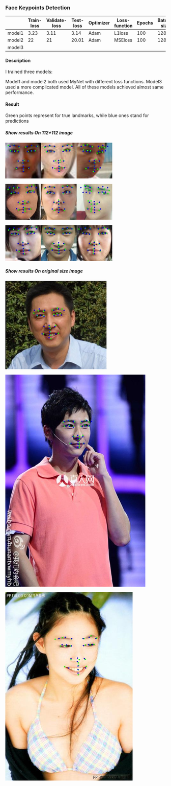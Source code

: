 ### Face Keypoints Detection

|      |Train-loss|Validate-loss|Test-loss|Optimizer| Loss-function| Epochs|Batch-size|Learning-rate|
| ---- | ---- | ---- | ---- | ---- | ---- | ---- | ---- | ---- |
| model1 | 3.23 | 3.11 | 3.14 | Adam | L1loss | 100| 128 | 0.001 |
| model2 | 22 | 21 | 20.01 | Adam | MSEloss | 100 | 128| 0.001 |
| model3 |      |      |      |      |      |      |      ||

#### Description
I trained three models: 

Model1 and model2 both used MyNet with different loss functions. Model3 used a more complicated model. All of these models achieved almost same performance.

#### Result
Green points represent for true landmarks, while blue ones stand for predictions

##### Show results On 112*112 image



![](https://github.com/DeepDuke/Face_Keypoints_Dectection/raw/master/Figures/0.jpg)![](https://github.com/DeepDuke/Face_Keypoints_Dectection/raw/master/Figures/1.jpg)![](https://github.com/DeepDuke/Face_Keypoints_Dectection/raw/master/Figures/2.jpg)

![](https://github.com/DeepDuke/Face_Keypoints_Dectection/raw/master/Figures/14.jpg)![](https://github.com/DeepDuke/Face_Keypoints_Dectection/raw/master/Figures/15.jpg)![](https://github.com/DeepDuke/Face_Keypoints_Dectection/raw/master/Figures/16.jpg)

![](https://github.com/DeepDuke/Face_Keypoints_Dectection/raw/master/Figures/50.jpg)![](https://github.com/DeepDuke/Face_Keypoints_Dectection/raw/master/Figures/56.jpg)![](https://github.com/DeepDuke/Face_Keypoints_Dectection/raw/master/Figures/76.jpg)


#####  Show results On original size image



![origin image 1](https://github.com/DeepDuke/Face_Keypoints_Dectection/raw/master/Figures/origin182.jpg)

![origin image 2](https://github.com/DeepDuke/Face_Keypoints_Dectection/raw/master/Figures/origin114.jpg)

![origin image 3](https://github.com/DeepDuke/Face_Keypoints_Dectection/raw/master/Figures/origin19.jpg)






